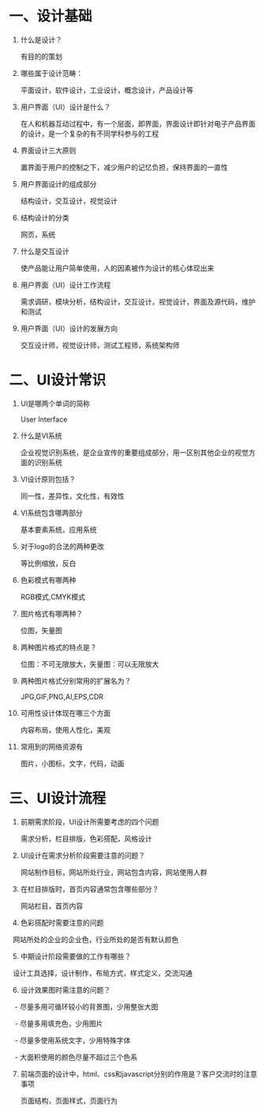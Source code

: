 # 一、设计基础

1. 什么是设计？
  
   有目的的策划
  
2. 哪些属于设计范畴：
  
   平面设计，软件设计，工业设计，概念设计，产品设计等
   
3. 用户界面（UI）设计是什么？
   
   在人和机器互动过程中，有一个层面，即界面，界面设计即针对电子产品界面的设计，是一个复杂的有不同学科参与的工程
   
4. 界面设计三大原则

   置界面于用户的控制之下，减少用户的记忆负担，保持界面的一直性
   
5. 用户界面设计的组成部分
  
   结构设计，交互设计，视觉设计
  
6. 结构设计的分类

   网页，系统
   
7. 什么是交互设计
   
   使产品能让用户简单使用，人的因素被作为设计的核心体现出来
   
8. 用户界面（UI）设计工作流程

   需求调研，模块分析，结构设计，交互设计，视觉设计，界面及源代码，维护和测试
  
9. 用户界面（UI）设计的发展方向
   
   交互设计师，视觉设计师，测试工程师，系统架构师
   
# 二、UI设计常识

1. UI是哪两个单词的简称
   
   User Interface
   
2. 什么是VI系统
   
   企业视觉识别系统，是企业宣传的重要组成部分，用一区别其他企业的视觉方面的识别系统
   
3. VI设计原则包括？
   
   同一性，差异性，文化性，有效性
   
4. VI系统包含哪两部分
   
   基本要素系统，应用系统
   
5. 对于logo的合法的两种更改
   
   等比例缩放，反白
   
6. 色彩模式有哪两种
   
   RGB模式,CMYK模式
   
7. 图片格式有哪两种？
   
   位图，矢量图
   
8. 两种图片格式的特点是？
   
   位图：不可无限放大，矢量图：可以无限放大
   
9. 两种图片格式分别常用的扩展名为？
   
   JPG,GIF,PNG,AI,EPS,CDR
   
10. 可用性设计体现在哪三个方面
    
    内容布局，使用人性化，美观
    
11. 常用到的网络资源有
    
    图片，小图标，文字，代码，动画
    
# 三、UI设计流程

1. 前期需求阶段，UI设计所需要考虑的四个问题
   
   需求分析，栏目排版，色彩搭配，风格设计
   
2. UI设计在需求分析阶段需要注意的问题？
   
   网站制作目标，网站所处行业，网站包含内容，网站使用人群
   
3. 在栏目排版时，首页内容通常包含哪些部分？
   
    网站栏目，首页内容
   
4. 色彩搭配时需要注意的问题
   
    网站所处的企业的企业色，行业所处的是否有默认颜色
   
5. 中期设计阶段需要做的工作有哪些？
   
    设计工具选择，设计制作，布局方式，样式定义，交流沟通
   
6. 设计效果图时需注意的问题？
   
    - 尽量多用可循环较小的背景图，少用整张大图
    
    - 尽量多用填充色，少用图片
   
    - 尽量多使用系统文字，少用特殊字体
    
    - 大面积使用的颜色尽量不超过三个色系
   
7. 前端页面的设计中，html、css和javascript分别的作用是？客户交流时的注意事项
   
   页面结构，页面样式，页面行为
